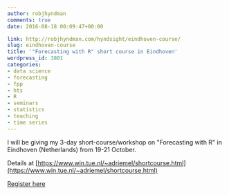 ```yaml
---
author: robjhyndman
comments: true
date: 2016-08-18 00:09:47+00:00

link: http://robjhyndman.com/hyndsight/eindhoven-course/
slug: eindhoven-course
title: '"Forecasting with R" short course in Eindhoven'
wordpress_id: 3801
categories:
- data science
- forecasting
- fpp
- hts
- R
- seminars
- statistics
- teaching
- time series
---
```


I will be giving my 3-day short-course/workshop on "Forecasting with R" in Eindhoven (Netherlands) from 19-21 October.

Details at [https://www.win.tue.nl/~adriemel/shortcourse.html](https://www.win.tue.nl/~adriemel/shortcourse.html)

[Register here](https://www.eventbrite.nl/e/short-course-forecasting-with-r-registration-27087846478)
